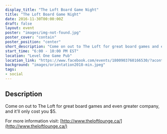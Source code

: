 ```yaml
---
display_title: "The Loft Board Game Night"
title: "The Loft Board Game Night"
date: 2016-11-30T00:00:00Z
draft: false
layout: event
poster: "images/img-not-found.jpg"
poster_cover: "contain"
poster_position: "center"
short_description: "Come on out to The Loft for great board games and even greater company."
start_time: "6:00 - 10:00 PM EST"
location: "Level One Game Pub"
location_link: "https://www.facebook.com/events/1800903760166530/?acontext=%7B%22event_action_history%22%3A[%7B%22surface%22%3A%22page%22%7D]%7D"
background: "images/orientation2018-min.jpeg"
tags:
- social
---
```


## Description

Come on out to The Loft for great board games and even greater company, and it'll only cost you $5.

For more information visit: [http://www.theloftlounge.ca/](http://www.theloftlounge.ca/)